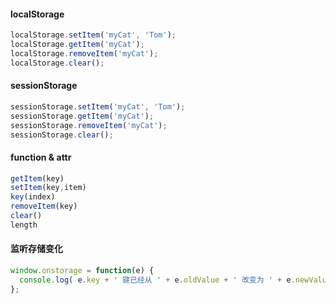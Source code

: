 #### localStorage 
```js
localStorage.setItem('myCat', 'Tom');
localStorage.getItem('myCat');
localStorage.removeItem('myCat');
localStorage.clear();
```

#### sessionStorage 
```js
sessionStorage.setItem('myCat', 'Tom');
sessionStorage.getItem('myCat');
sessionStorage.removeItem('myCat');
sessionStorage.clear();
```

#### function & attr
```javascript
getItem(key)
setItem(key,item)
key(index)
removeItem(key)
clear()
length
```

#### 监听存储变化
```javascript
window.onstorage = function(e) {
  console.log( e.key + ' 键已经从 ' + e.oldValue + ' 改变为 ' + e.newValue + '.');
};
```
